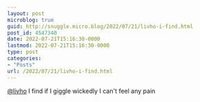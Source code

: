 ```yaml
---
layout: post
microblog: true
guid: http://snuggle.micro.blog/2022/07/21/livho-i-find.html
post_id: 4547340
date: 2022-07-21T15:16:30-0000
lastmod: 2022-07-21T15:16:30-0000
type: post
categories:
- "Posts"
url: /2022/07/21/livho-i-find.html
---
```

<p><span class="h-card" translate="no"><a href="https://tech.lgbt/@livho" class="u-url mention">@<span>livho</span></a></span> I find if I giggle wickedly I can&#39;t feel any pain</p>
